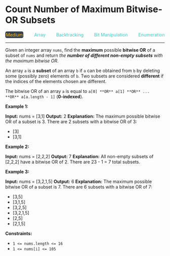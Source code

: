 # Count Number of Maximum Bitwise-OR Subsets

<div style="display: flex; justify-content: space-between; align-items: center">
<div style="color: #fac31d;
padding: 2px; background-color: #3a3f4b; border-radius: 5px;">Medium</div>
<div style="color: #46c6c2">Array</div>
<div style="color: #46c6c2">Backtracking</div>
<div style="color: #46c6c2">Bit Manipulation</div>
<div style="color: #46c6c2">Enumeration</div>
</div>

---

Given an integer array `nums`, find the **maximum** possible **bitwise OR** of a subset of `nums` and return _the **number of different non-empty subsets** with the maximum bitwise OR_.

An array `a` is a **subset** of an array `b` if `a` can be obtained from `b` by deleting some (possibly zero) elements of `b`. Two subsets are considered **different** if the indices of the elements chosen are different.

The bitwise OR of an array `a` is equal to `a[0] **OR** a[1] **OR** ... **OR** a[a.length - 1]` (**0-indexed**).

**Example 1:**

**Input:** nums = \[3,1\]
**Output:** 2
**Explanation:** The maximum possible bitwise OR of a subset is 3. There are 2 subsets with a bitwise OR of 3:
- \[3\]
- \[3,1\]

**Example 2:**

**Input:** nums = \[2,2,2\]
**Output:** 7
**Explanation:** All non-empty subsets of \[2,2,2\] have a bitwise OR of 2. There are 23 - 1 = 7 total subsets.

**Example 3:**

**Input:** nums = \[3,2,1,5\]
**Output:** 6
**Explanation:** The maximum possible bitwise OR of a subset is 7. There are 6 subsets with a bitwise OR of 7:
- \[3,5\]
- \[3,1,5\]
- \[3,2,5\]
- \[3,2,1,5\]
- \[2,5\]
- \[2,1,5\]

**Constraints:**

*   `1 <= nums.length <= 16`
*   `1 <= nums[i] <= 105`
